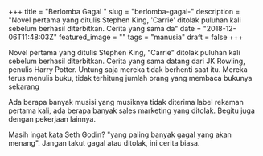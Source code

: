 +++
title = "Berlomba Gagal "
slug = "berlomba-gagal-"
description = "Novel pertama yang ditulis Stephen King, 'Carrie' ditolak puluhan kali sebelum berhasil diterbitkan. Cerita yang sama da"
date = "2018-12-06T11:48:03Z"
featured_image = ""
tags = "manusia"
draft = false
+++ 
 
Novel pertama yang ditulis Stephen King, "Carrie" ditolak puluhan kali sebelum berhasil diterbitkan. Cerita yang sama datang dari JK Rowling, penulis Harry Potter.
Untung saja mereka tidak berhenti saat itu. Mereka terus menulis buku, tidak terhitung jumlah orang yang membaca bukunya sekarang

Ada berapa banyak musisi yang musiknya tidak diterima label rekaman pertama kali, ada berapa banyak sales marketing yang ditolak. Begitu juga dengan pekerjaan lainnya.

Masih ingat kata Seth Godin? "yang paling banyak gagal yang akan menang".
Jangan takut gagal atau ditolak, ini cerita biasa.